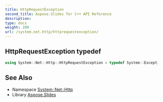 ```yaml
---
title: HttpRequestException
second_title: Aspose.Slides for C++ API Reference
description: 
type: docs
weight: 209
url: /system.net.http/httprequestexception/
---
```

## HttpRequestException typedef




```cpp
using System::Net::Http::HttpRequestException = typedef System::ExceptionWrapper<Details_HttpRequestException>
```

## See Also

* Namespace [System::Net::Http](../)
* Library [Aspose.Slides](../../)